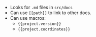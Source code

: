 
- Looks for `.md` files in `src/docs`
- Can use `[[path]]` to link to other docs.
- Can use macros:
  - `{{project.version}}`
  - `{{project.coordinates}}`
